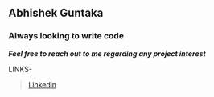 ## Abhishek Guntaka

### Always looking to write code 
***Feel free to reach out to me regarding any project interest***

LINKS-

> [Linkedin](https://www.linkedin.com/in/abhishek-guntaka-32922469/)
